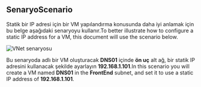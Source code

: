 ## <a name="scenario"></a><span data-ttu-id="a9692-101">Senaryo</span><span class="sxs-lookup"><span data-stu-id="a9692-101">Scenario</span></span>
<span data-ttu-id="a9692-102">Statik bir IP adresi için bir VM yapılandırma konusunda daha iyi anlamak için bu belge aşağıdaki senaryoyu kullanır.</span><span class="sxs-lookup"><span data-stu-id="a9692-102">To better illustrate how to configure a static IP address for a VM, this document will use the scenario below.</span></span>

![VNet senaryosu](./media/virtual-networks-static-ip-scenario-include/static-ip-scenario.png)

<span data-ttu-id="a9692-104">Bu senaryoda adlı bir VM oluşturacak **DNS01** içinde **ön uç** alt ağ, bir statik IP adresini kullanacak şekilde ayarlayın **192.168.1.101**.</span><span class="sxs-lookup"><span data-stu-id="a9692-104">In this scenario you will create a VM named **DNS01** in the **FrontEnd** subnet, and set it to use a static IP address of **192.168.1.101**.</span></span>

